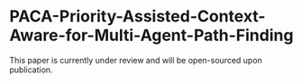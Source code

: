# PACA-Priority-Assisted-Context-Aware-for-Multi-Agent-Path-Finding

This paper is currently under review and will be open-sourced upon publication.
